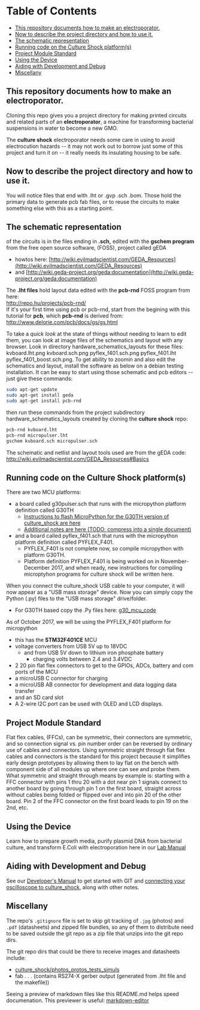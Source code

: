 Table of Contents
=================

* [This repository documents how to make an electroporator.](#this-repository-documents-how-to-make-an-electroporator)
* [Now to describe the project directory and how to use it.](#now-to-describe-the-project-directory-and-how-to-use-it)
* [The schematic representation](#the-schematic-representation)
* [Running code on the Culture Shock platform(s)](#running-code-on-the-culture-shock-platforms)
* [Project Module Standard](#project-module-standard)
* [Using the Device](#using-the-device)
* [Aiding with Development and Debug](#aiding-with-development-and-debug)
* [Miscellany](#miscellany)


## This repository documents how to make an electroporator.

Cloning this repo gives you a project directory for making printed circuits
and related parts of an **electroporator**, a machine for transforming bacterial suspensions in water to become a new GMO.

The **culture shock** electroporator needs some care in using to avoid electrocution hazards -- it may not work out to borrow just some of this project and turn it on -- it really needs its insulating housing to be safe.

## Now to describe the project directory and how to use it.
You will notice files that end with .lht or .gvp .sch .bom.
Those hold the primary data to generate pcb fab files, or to reuse the circuits to make something else with this as a starting point.  

## The schematic representation
of the circuits is in the files ending in **.sch,** edited with the **gschem program** from the free open source software, (FOSS), project called gEDA 
* howtos here: [http://wiki.evilmadscientist.com/GEDA_Resources](http://wiki.evilmadscientist.com/GEDA_Resources)
* and [http://wiki.geda-project.org/geda:documentation](http://wiki.geda-project.org/geda:documentation)

The **.lht files** hold layout data edited with the **pcb-rnd** FOSS program from here:  
	http://repo.hu/projects/pcb-rnd/	
If it's your first time using pcb or pcb-rnd, start from the begining with this tutorial for **pcb**, which **pcb-rnd** is derived from:  
	http://www.delorie.com/pcb/docs/gs/gs.html
	
To take a *quick look* at the state of things without needing to learn to edit them, you can look at image files of the schematics and layout with any browser.
Look in directory hardware_schematics_layouts for these files:  kvboard.lht.png kvboard.sch.png pyflex_f401.sch.png pyflex_f401.lht pyflex_f401_boost.sch.png.
To get ability to zoomin and also edit the schematics and layout, install the software as below on a debian testing installation.  It can be easy to start using those schematic and pcb editors -- just give these commands:

```bash
sudo apt-get update
sudo apt-get install geda
sudo apt-get install pcb-rnd
```

then run these commands from the project subdirectory hardware_schematics_layouts created by cloning the **culture shock** repo:
```bash
pcb-rnd kvboard.lht
pcb-rnd micropulser.lht
gschem kvboard.sch micropulser.sch
```
The schematic and netlist and layout tools used are from the gEDA code: http://wiki.evilmadscientist.com/GEDA_Resources#Basics

## Running code on the Culture Shock platform(s)
There are two MCU platforms:
* a board called g30pulser.sch that runs with the micropython platform definition called G30TH
  * [Instructions to flash MicroPython for the G30TH version of culture_shock are here](DEVELOPER_NOTE.md#flashing-micropython)
  * [Additional notes are here (TODO: compress into a single document)](micropython_STM32F4_coding/micropython_compile_G30TH.txt)
* and a board called pyflex_f401.sch that runs with the micropython platform definition called PYFLEX_F401.
  * PYFLEX_F401 is not complete now, so compile micropython with platform G30TH.
  * Platform definition PYFLEX_F401 is being worked on in November-December 2017, and when ready, new instructions for compiling microptyhon programs for culture shock will be written here.

When you connect the culture_shock USB cable to your computer, it will now appear as a "USB mass storage" device.
Now you can simply copy the Python (.py) files to the "USB mass storage" drive/folder.
* For G30TH based copy the .Py files here: [g30_mcu_code](g30_mcu_code) 


As of October 2017, we will be using the PYFLEX_F401 platform for micropython
* this has the **STM32F401CE** MCU
* voltage converters from USB 5V up to 18VDC
  * and from USB 5V down to lithium iron phosphate battery
    * charging volts between 2.4 and 3.4VDC
* 2 20 pin flat flex connectors to get to the GPIOs, ADCs, battery and com ports of the MCU
* a microUSB C connector for charging
* a microUSB AB connector for development and data logging data transfer
* and an SD card slot
* A 2-wire I2C port can be used with OLED and LCD displays.


 
## Project Module Standard
Flat flex cables, (FFCs), can be symmetric, their connectors are symmetric, and so connection signal vs. pin number order can be reversed by ordinary use of cables and connectors.  Using symmetric straight through flat flex cables and connectors is the standard for this project because it simplifies early design prototypes by allowing them to lay flat on the bench with component side of all modules up where one can see and probe them.  What symmetric and straight through means by example is: starting with a FFC connector with pins 1 thru 20 with a dot near pin 1 signals connect to another board by going through pin 1 on the first board, straight across without cables being folded or flipped over and into pin 20 of the other board. Pin 2 of the FFC connector on the first board leads to pin 19 on the 2nd, etc.

## Using the Device
Learn how to prepare growth media, purify plasmid DNA from bacterial culture, and transform E.Coli with electroporation here in our [Lab Manual](LAB_MANUAL.md)

## Aiding with Development and Debug
See our [Developer's Manual](DEVELOPER_NOTE.md) to get started with GIT and [connecting your oscilloscope to culture_shock](DEVELOPER_NOTE.md#self-test-idea), along with other notes.

## Miscellany
The repo's `.gitignore` file is set to skip git tracking of `.jpg` (photos) and `.pdf` (datasheets) and zipped file bundles, so any of them to distribute need to be saved outside the git repo as a zip file that unzips into the git repo dirs.

The git repo dirs that could be there to receive images and datasheets include:
* [culture_shock/photos_protos_tests_simuls](photos_protos_tests_simuls)
* fab 	.  .  .	  (contains RS274-X gerber output (generated from .lht file and the makefile))

Seeing a preview of markdown files like this README.md helps speed documenation.  This previewer is useful:  [markdown-editor](https://jbt.github.io/markdown-editor/)
